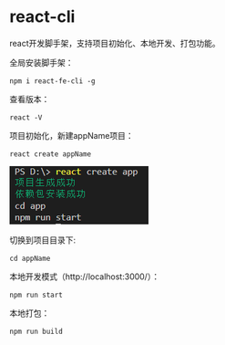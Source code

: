 # react-cli
react开发脚手架，支持项目初始化、本地开发、打包功能。

全局安装脚手架：
```
npm i react-fe-cli -g
```
查看版本：
```
react -V
```
项目初始化，新建appName项目：
```
react create appName
```
![新建appName](./img/react-fe-cli生成项目.png)

切换到项目目录下:
```
cd appName
```
本地开发模式（http://localhost:3000/）：
```
npm run start
```
本地打包：
```
npm run build
```